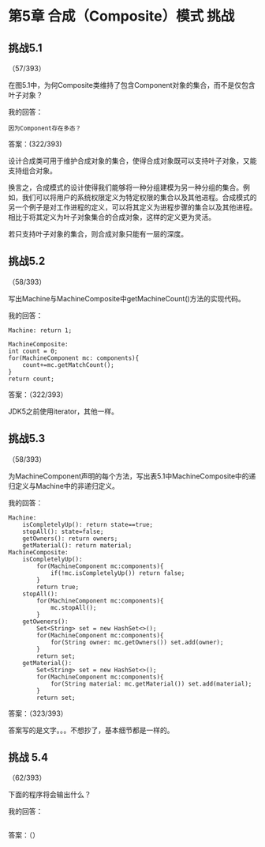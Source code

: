 # 第5章 合成（Composite）模式 挑战

## 挑战5.1

（57/393）

在图5.1中，为何Composite类维持了包含Component对象的集合，而不是仅包含叶子对象？

我的回答：

```
因为Component存在多态？
```

答案：(322/393)

设计合成类可用于维护合成对象的集合，使得合成对象既可以支持叶子对象，又能支持组合对象。

换言之，合成模式的设计使得我们能够将一种分组建模为另一种分组的集合。例如，我们可以将用户的系统权限定义为特定权限的集合以及其他进程。合成模式的另一个例子是对工作进程的定义，可以将其定义为进程步骤的集合以及其他进程。相比于将其定义为叶子对象集合的合成对象，这样的定义更为灵活。

若只支持叶子对象的集合，则合成对象只能有一层的深度。

## 挑战5.2

（58/393）

写出Machine与MachineComposite中getMachineCount()方法的实现代码。

我的回答：

```
Machine: return 1;

MachineComposite: 
int count = 0;
for(MachineComponent mc: components){
	count+=mc.getMatchCount();
}
return count;
```

答案：（322/393）

JDK5之前使用iterator，其他一样。

## 挑战5.3

（58/393）

为MachineComponent声明的每个方法，写出表5.1中MachineComposite中的递归定义与Machine中的非递归定义。

我的回答：

```
Machine:
	isCompletelyUp(): return state==true;
	stopAll(): state=false;
	getOwners(): return owners;
	getMaterial(): return material;
MachineComposite:
	isCompletelyUp(): 
		for(MachineComponent mc:components){
			if(!mc.isCompletelyUp()) return false;
		}
		return true;
	stopAll():
		for(MachineComponent mc:components){
			mc.stopAll();
		}
	getOweners(): 
		Set<String> set = new HashSet<>();
		for(MachineComponent mc:components){
			for(String owner: mc.getOwners()) set.add(owner);
		}
		return set;
	getMaterial(): 
		Set<String> set = new HashSet<>();
		for(MachineComponent mc:components){
			for(String material: mc.getMaterial()) set.add(material);
		}
		return set;
```

答案：（323/393）

答案写的是文字。。。不想抄了，基本细节都是一样的。

## 挑战 5.4

（62/393）

下面的程序将会输出什么？

我的回答：

```

```

答案：（）

